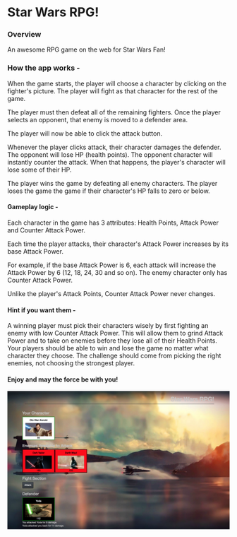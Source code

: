 # Star Wars RPG!

### Overview
An awesome RPG game on the web for Star Wars Fan!

### How the app works -

When the game starts, the player will choose a character by clicking on the fighter's picture. The player will fight as that character for the rest of the game.

The player must then defeat all of the remaining fighters. 
Once the player selects an opponent, that enemy is moved to a defender area.

The player will now be able to click the attack button.

Whenever the player clicks attack, their character damages the defender. The opponent will lose HP (health points). 
The opponent character will instantly counter the attack. When that happens, the player's character will lose some of their HP.

The player wins the game by defeating all enemy characters. The player loses the game the game if their character's HP falls to zero or below.

#### Gameplay logic -
Each character in the game has 3 attributes: Health Points, Attack Power and Counter Attack Power.

Each time the player attacks, their character's Attack Power increases by its base Attack Power.

For example, if the base Attack Power is 6, each attack will increase the Attack Power by 6 (12, 18, 24, 30 and so on).
The enemy character only has Counter Attack Power.

Unlike the player's Attack Points, Counter Attack Power never changes.

#### Hint if you want them -
A winning player must pick their characters wisely by first fighting an enemy with low Counter Attack Power. This will allow them to grind Attack Power and to take on enemies before they lose all of their Health Points. 
Your players should be able to win and lose the game no matter what character they choose. The challenge should come from picking the right enemies, not choosing the strongest player.

#### Enjoy and may the force be with you!

![Screenshot](assets/images/screenshot.png)